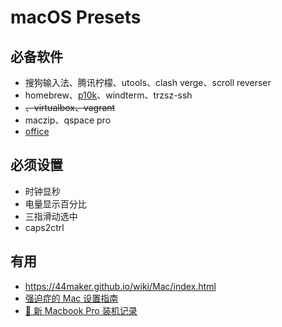# macOS Presets

## 必备软件
- 搜狗输入法、腾讯柠檬、utools、clash verge、scroll reverser
- homebrew、[p10k](https://james-curtis.github.io/2023/zsh-install-powerlevel10k-install-the-p10k-plug-in/)、windterm、trzsz-ssh
- ~~、virtualbox、vagrant~~
- maczip、qspace pro
- [office](https://gist.github.com/zthxxx/9ddc171d00df98cbf8b4b0d8469ce90a)

## 必须设置
- 时钟显秒
- 电量显示百分比
- 三指滑动选中
- caps2ctrl

## 有用
- https://44maker.github.io/wiki/Mac/index.html
- [强迫症的 Mac 设置指南](https://github.com/macdao/ocds-guide-to-setting-up-mac)
- [📝 新 Macbook Pro 装机记录](https://www.rustc.cloud/mac-install)
